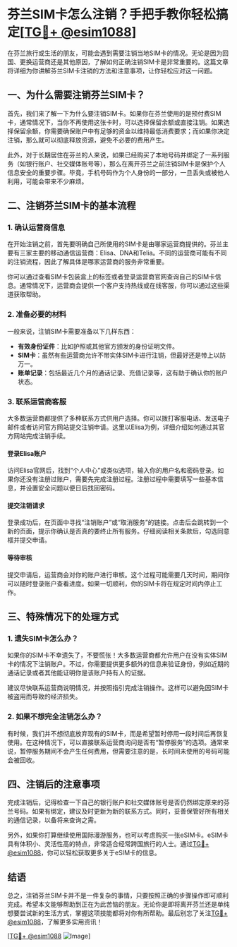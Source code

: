 # 芬兰SIM卡怎么注销？手把手教你轻松搞定[[TG💪+ @esim1088](https://t.me/s/esim1088)]

在芬兰旅行或生活的朋友，可能会遇到需要注销当地SIM卡的情况。无论是因为回国、更换运营商还是其他原因，了解如何正确注销SIM卡是非常重要的。这篇文章将详细为你讲解芬兰SIM卡注销的方法和注意事项，让你轻松应对这一问题。

## 一、为什么需要注销芬兰SIM卡？

首先，我们来了解一下为什么要注销SIM卡。如果你在芬兰使用的是预付费SIM卡，通常情况下，当你不再使用这张卡时，可以选择保留余额或直接注销。如果选择保留余额，你需要确保账户中有足够的资金以维持最低消费要求；而如果你决定注销，那么就可以彻底释放资源，避免不必要的费用产生。

此外，对于长期居住在芬兰的人来说，如果已经购买了本地号码并绑定了一系列服务（如银行账户、社交媒体账号等），那么在离开芬兰之前注销SIM卡是保护个人信息安全的重要步骤。毕竟，手机号码作为个人身份的一部分，一旦丢失或被他人利用，可能会带来不少麻烦。

## 二、注销芬兰SIM卡的基本流程

### 1. 确认运营商信息

在开始注销之前，首先要明确自己所使用的SIM卡是由哪家运营商提供的。芬兰主要有三家主要的移动通信运营商：Elisa、DNA和Telia。不同的运营商可能有不同的注销流程，因此了解具体是哪家运营商的服务非常重要。

你可以通过查看SIM卡包装盒上的标签或者登录运营商官网查询自己的SIM卡信息。通常情况下，运营商会提供一个客户支持热线或在线客服，你可以通过这些渠道获取帮助。

### 2. 准备必要的材料

一般来说，注销SIM卡需要准备以下几样东西：

- **有效身份证件**：比如护照或其他官方颁发的身份证明文件。
- **SIM卡**：虽然有些运营商允许不带实体SIM卡进行注销，但最好还是带上以防万一。
- **账单记录**：包括最近几个月的通话记录、充值记录等，这有助于确认你的账户状态。

### 3. 联系运营商客服

大多数运营商都提供了多种联系方式供用户选择。你可以拨打客服电话、发送电子邮件或者访问官方网站提交注销申请。这里以Elisa为例，详细介绍如何通过其官方网站完成注销手续。

#### 登录Elisa账户

访问Elisa官网后，找到“个人中心”或类似选项，输入你的用户名和密码登录。如果你还没有注册过账户，需要先完成注册过程。注册过程中需要填写一些基本信息，并设置安全问题以便日后找回密码。

#### 提交注销请求

登录成功后，在页面中寻找“注销账户”或“取消服务”的链接。点击后会跳转到一个新的页面，提示你确认是否真的要终止所有服务。仔细阅读相关条款后，勾选同意框并提交申请。

#### 等待审核

提交申请后，运营商会对你的账户进行审核。这个过程可能需要几天时间，期间你可以随时登录账户查看进度。如果一切顺利，你的SIM卡将在规定时间内停止工作。

## 三、特殊情况下的处理方式

### 1. 遗失SIM卡怎么办？

如果你的SIM卡不幸遗失了，不要慌张！大多数运营商都允许用户在没有实体SIM卡的情况下注销账户。不过，你需要提供更多额外的信息来验证身份，例如近期的通话记录或者其他能证明你是该账户持有人的证据。

建议尽快联系运营商说明情况，并按照指引完成注销操作。这样可以避免因SIM卡被盗用而导致的经济损失。

### 2. 如果不想完全注销怎么办？

有时候，我们并不想彻底放弃现有的SIM卡，而是希望暂时停用一段时间后再恢复使用。在这种情况下，可以直接联系运营商询问是否有“暂停服务”的选项。通常来说，暂停服务期间不会产生任何费用，但需要注意的是，长时间未使用的号码可能会被回收。

## 四、注销后的注意事项

完成注销后，记得检查一下自己的银行账户和社交媒体账号是否仍然绑定原来的芬兰号码。如果有绑定，建议及时更新为新的联系方式。同时，妥善保管好所有相关的通信记录，以备将来查询之需。

另外，如果你打算继续使用国际漫游服务，也可以考虑购买一张eSIM卡。eSIM卡具有体积小、灵活性高的特点，非常适合经常跨国旅行的人士。通过[TG💪+ @esim1088](https://t.me/s/esim1088)，你可以轻松获取更多关于eSIM卡的信息。

## 结语

总之，注销芬兰SIM卡并不是一件复杂的事情，只要按照正确的步骤操作即可顺利完成。希望本文能够帮助到正在为此苦恼的朋友。无论你是即将离开芬兰还是单纯想要尝试新的生活方式，掌握这项技能都将对你有所帮助。最后别忘了关注[TG💪+ @esim1088](https://t.me/s/esim1088)，了解更多实用资讯！

[[TG💪+ @esim1088](https://t.me/s/esim1088) ![Image](https://i.postimg.cc/4NQfJmqS/Snipaste-2025-05-13-00-14-12.png)]